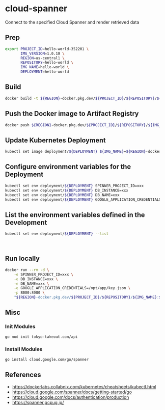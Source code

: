 # cloud-spanner
Connect to the specified Cloud Spanner and render retrieved data

## Prep

```zsh
export PROJECT_ID=hello-world-352201 \
       IMG_VERSION=1.0.10 \
       REGION=us-central1 \
       REPOSITORY=hello-world \
       IMG_NAME=hello-world \
       DEPLOYMENT=hello-world
```

## Build
```zsh
docker build -t ${REGION}-docker.pkg.dev/${PROJECT_ID}/${REPOSITORY}/${IMG_NAME}:${IMG_VERSION} .
```

## Push the Docker image to Artifact Registry
```zsh
docker push ${REGION}-docker.pkg.dev/${PROJECT_ID}/${REPOSITORY}/${IMG_NAME}:${IMG_VERSION}
```

## Update Kubernetes Deployment
```zsh
kubectl set image deployment/${DEPLOYMENT} ${IMG_NAME}=${REGION}-docker.pkg.dev/${PROJECT_ID}/${REPOSITORY}/${IMG_NAME}:${IMG_VERSION}
```

## Configure environment variables for the Deployment 
```zsh
kubectl set env deployment/${DEPLOYMENT} SPINNER_PROJECT_ID=xxx
kubectl set env deployment/${DEPLOYMENT} DB_INSTANCE=xxx
kubectl set env deployment/${DEPLOYMENT} DB_NAME=xxx
kubectl set env deployment/${DEPLOYMENT} GOOGLE_APPLICATION_CREDENTIALS=/opt/app/key.json
```

## List the environment variables defined in the Development
```zsh
kubectl set env deployment/${DEPLOYMENT} --list
```

&nbsp;

## Run locally
```zsh
docker run --rm -d \
    -e SPINNER_PROJECT_ID=xxx \
    -e DB_INSTANCE=xxx \
    -e DB_NAME=xxx \
    -e GOOGLE_APPLICATION_CREDENTIALS=/opt/app/key.json \
    -p 8080:8080 \
    "${REGION}-docker.pkg.dev/${PROJECT_ID}/${REPOSITORY}/${IMG_NAME}:${IMG_VERSION}"
```

## Misc
### Init Modules
```zsh
go mod init tokyo-takeout.com/api 
```
### Install Modules
```zsh
go install cloud.google.com/go/spanner
```

## References
- https://dockerlabs.collabnix.com/kubernetes/cheatsheets/kubectl.html
- https://cloud.google.com/spanner/docs/getting-started/go
- https://cloud.google.com/docs/authentication/production
- https://spanner.gcpug.jp/
